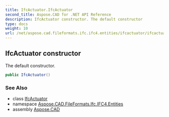 ```yaml
---
title: IfcActuator.IfcActuator
second_title: Aspose.CAD for .NET API Reference
description: IfcActuator constructor. The default constructor
type: docs
weight: 10
url: /net/aspose.cad.fileformats.ifc.ifc4.entities/ifcactuator/ifcactuator/
---
```

## IfcActuator constructor

The default constructor.

```csharp
public IfcActuator()
```

### See Also

* class [IfcActuator](../)
* namespace [Aspose.CAD.FileFormats.Ifc.IFC4.Entities](../../ifcactuator/)
* assembly [Aspose.CAD](../../../)


